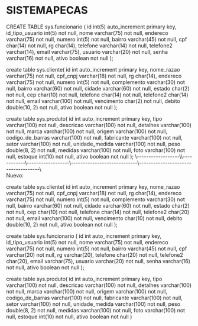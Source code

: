 # SISTEMAPECAS


CREATE TABLE sys.funcionario (
id int(5) auto_increment primary key,
id_tipo_usuario int(5) not null,
nome varchar(75) not null,
endereco varchar(75) not null,
numero int(5) not null,
bairro varchar(45) not null,
cpf char(14) not null,
rg char(14),
telefone varchar(14) not null,
telefone2 varchar(14),
email varchar(75),
usuario varchar(20) not null,
senha varchar(16) not null,
ativo boolean not null
);

create table sys.cliente(
id int auto_increment primary key, 
nome_razao varchar(75) not null, 
cpf_cnpj varchar(18) not null, 
rg char(14), 
endereco varchar(75) not null, 
numero int(5) not null, 
complemento varchar(30) not null, 
bairro varchar(60) not null, 
cidade varchar(60) not null, 
estado char(2) not null, 
cep char(10) not null, 
telefone char(14) not null, 
telefone2 char(14) not null, 
email varchar(100) not null, 
vencimento char(2) not null, 
debito double(10, 2) not null, 
ativo boolean not null
);

create table sys.produto(
id int auto_increment primary key,
tipo varchar(100) not null, 
descricao varchar(100) not null, 
detalhes varchar(100) not null,
marca varchar(100) not null,
origem varchar(100) not null, 
codigo_de_barras varchar(100) not null, 
fabricante varchar(100) not null, 
setor varchar(100) not null, 
unidade_medida varchar(100) not null, 
peso double(8, 2) not null, 
medidas varchar(100) not null, 
foto varchar(100) not null, 
estoque int(10) not null, 
ativo boolean not null
);
\\------------------\\\\------------\\\------------------\\\----------------------------\\------------------------------------\\\
Nuevo:

create table sys.cliente( id int auto_increment primary key, nome_razao varchar(75) not null, cpf_cnpj varchar(18) not null, rg char(14), endereco varchar(75) not null, numero int(5) not null, complemento varchar(30) not null, bairro varchar(60) not null, cidade varchar(60) not null, estado char(2) not null, cep char(10) not null, telefone char(14) not null, telefone2 char(20) not null, email varchar(100) not null, vencimento char(10) not null, debito double(10, 2) not null, ativo boolean not null );

create table sys.funcionario ( id int auto_increment primary key, id_tipo_usuario int(5) not null, nome varchar(75) not null, endereco varchar(75) not null, numero int(5) not null, bairro varchar(45) not null, cpf varchar(20) not null, rg varchar(20), telefone char(20) not null, telefone2 char(20), email varchar(75), usuario varchar(20) not null, senha varchar(16) not null, ativo boolean not null );

create table sys.produto( id int auto_increment primary key, tipo varchar(100) not null, descricao varchar(100) not null, detalhes varchar(100) not null, marca varchar(100) not null, origem varchar(100) not null, codigo_de_barras varchar(100) not null, fabricante varchar(100) not null, setor varchar(100) not null, unidade_medida varchar(100) not null, peso double(8, 2) not null, medidas varchar(100) not null, foto varchar(100) not null, estoque int(10) not null, ativo boolean not null )
